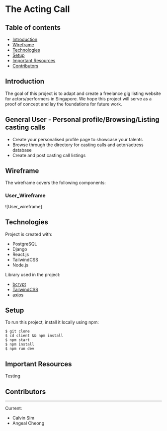 # The Acting Call

## Table of contents

- [Introduction](#introduction)
- [Wireframe](#wireframe)
- [Technologies](#technologies)
- [Setup](#setup)
- [Important Resources](#important-resources)
- [Contributors](#contributors)

## Introduction

The goal of this project is to adapt and create a freelance gig listing website for actors/performers in Singapore. We hope this project will serve as a proof of concept and lay the foundations for future work.

## General User - Personal profile/Browsing/Listing casting calls

- Create your personalised profile page to showcase your talents
- Browse through the directory for casting calls and actor/actress database
- Create and post casting call listings

## Wireframe

The wireframe covers the following components:

### User_Wireframe

![User_wireframe]

## Technologies

Project is created with:

- PostgreSQL
- Django
- React.js
- TailwindCSS
- Node.js

Library used in the project:

- [bcrypt](https://www.npmjs.com/package/bcrypt)
- [TailwindCSS](https://tailwindcss.com/)
- [axios](https://www.npmjs.com/package/axios)

## Setup

To run this project, install it locally using npm:

```
$ git clone
$ cd client && npm install
$ npm start
$ npm install
$ npm run dev
```

## Important Resources

Testing

## Contributors

---

Current:

- Calvin Sim
- Angeal Cheong